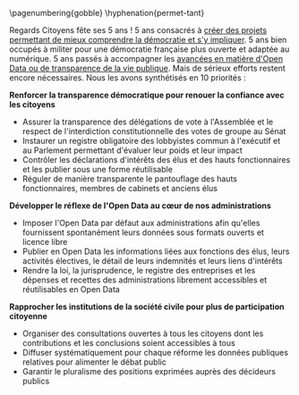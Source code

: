 \pagenumbering{gobble}
\hyphenation{permet-tant}

Regards Citoyens fête ses 5 ans ! 5 ans consacrés à [créer des projets permettant de mieux comprendre la démocratie et s'y impliquer](http://www.regardscitoyens.org/5ans/bilan_5ans.pdf). 5 ans bien occupés à militer pour une démocratie française plus ouverte et adaptée au numérique. 5 ans passés à accompagner les [avancées en matière d'Open Data ou de transparence de la vie publique](http://www.regardscitoyens.org/5ans/progres_5ans.pdf). Mais de sérieux efforts restent encore nécessaires. Nous les avons synthétisés en 10 priorités :

**Renforcer la transparence démocratique pour renouer la confiance avec les citoyens**

- Assurer la transparence des délégations de vote à l'Assemblée et le respect de l'interdiction constitutionnelle des votes de groupe au Sénat
- Instaurer un registre obligatoire des lobbyistes commun à l'exécutif et au Parlement permettant d'évaluer leur poids et leur impact
- Contrôler les déclarations d'intérêts des élus et des hauts fonctionnaires et les publier sous une forme réutilisable
- Réguler de manière transparente le pantouflage des hauts fonctionnaires, membres de cabinets et anciens élus

**Développer le réflexe de l'Open Data au cœur de nos administrations**

- Imposer l'Open Data par défaut aux administrations afin qu'elles fournissent spontanément leurs données sous formats ouverts et licence libre
- Publier en Open Data les informations liées aux fonctions des élus, leurs activités électives, le détail de leurs indemnités et leurs liens d'intérêts
- Rendre la loi, la jurisprudence, le registre des entreprises et les dépenses et recettes des administrations librement accessibles et réutilisables en Open Data

**Rapprocher les institutions de la société civile pour plus de participation citoyenne**

- Organiser des consultations ouvertes à tous les citoyens dont les contributions et les conclusions soient accessibles à tous
- Diffuser systématiquement pour chaque réforme les données publiques relatives pour alimenter le débat public
- Garantir le pluralisme des positions exprimées auprès des décideurs publics
